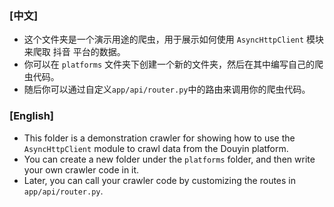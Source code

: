 ### [中文]

- 这个文件夹是一个演示用途的爬虫，用于展示如何使用 `AsyncHttpClient` 模块来爬取 抖音 平台的数据。
- 你可以在 `platforms` 文件夹下创建一个新的文件夹，然后在其中编写自己的爬虫代码。
- 随后你可以通过自定义`app/api/router.py`中的路由来调用你的爬虫代码。

### [English]

- This folder is a demonstration crawler for showing how to use the `AsyncHttpClient` module to crawl data from the Douyin platform.
- You can create a new folder under the `platforms` folder, and then write your own crawler code in it.
- Later, you can call your crawler code by customizing the routes in `app/api/router.py`.